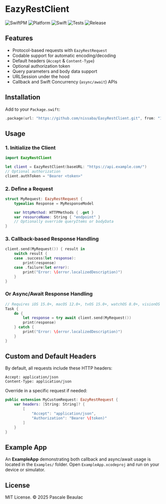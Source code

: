 # EazyRestClient

![SwiftPM](https://img.shields.io/badge/SPM-Compatible-brightgreen.svg) ![Platform](https://img.shields.io/badge/platform-iOS%2013%20%7C%20macOS%2010.15%20%7C%20tvOS%2015%20%7C%20watchOS%208-blue) ![Swift](https://img.shields.io/badge/swift-5.9.2-orange.svg) ![Tests](https://github.com/nissaba/EasyRestClient/actions/workflows/tests.yml/badge.svg) ![Release](https://img.shields.io/github/v/release/nissaba/EasyRestClient)

## Features

- Protocol-based requests with `EazyRestRequest`
- Codable support for automatic encoding/decoding
- Default headers (`Accept` & `Content-Type`)
- Optional authorization token
- Query parameters and body data support
- URLSession under the hood
- Callback and Swift Concurrency (`async/await`) APIs

## Installation

Add to your `Package.swift`:

```swift
.package(url: "https://github.com/nissaba/EasyRestClient.git", from: "1.1.0")
```

## Usage

### 1. Initialize the Client

```swift
import EazyRestClient

let client = EazyRestClient(baseURL: "https://api.example.com/")
// Optional authorization
client.authToken = "Bearer <token>"
```

### 2. Define a Request

```swift
struct MyRequest: EazyRestRequest {
    typealias Response = MyResponseModel

    var httpMethod: HTTPMethods { .get }
    var resourceName: String { "endpoint" }
    // Optionally override queryItems or bodyData
}
```

### 3. Callback-based Response Handling

```swift
client.send(MyRequest()) { result in
    switch result {
    case .success(let response):
        print(response)
    case .failure(let error):
        print("Error: \(error.localizedDescription)")
    }
}
```

### Or Async/Await Response Handling

```swift
// Requires iOS 15.0+, macOS 12.0+, tvOS 15.0+, watchOS 8.0+, visionOS 1.0+
Task {
    do {
        let response = try await client.send(MyRequest())
        print(response)
    } catch {
        print("Error: \(error.localizedDescription)")
    }
}
```

## Custom and Default Headers

By default, all requests include these HTTP headers:

```http
Accept: application/json
Content-Type: application/json
```

Override in a specific request if needed:

```swift
public extension MyCustomRequest: EazyRestRequest {
    var headers: [String: String]? {
        [
            "Accept": "application/json",
            "Authorization": "Bearer \(token)"
        ]
    }
}
```

## Example App

An **ExampleApp** demonstrating both callback and async/await usage is located in the `Examples/` folder. Open `ExampleApp.xcodeproj` and run on your device or simulator.

## License

MIT License. © 2025 Pascale Beaulac


